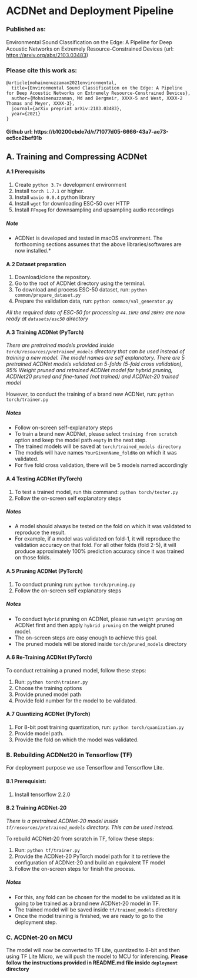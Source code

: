 # ACDNet and Deployment Pipeline
### Published as:
Environmental Sound Classiﬁcation on the Edge: A Pipeline for Deep Acoustic Networks on Extremely Resource-Constrained Devices (url: https://arxiv.org/abs/2103.03483)
### Please cite this work as:
    @article{mohaimenuzzaman2021environmental,
      title={Environmental Sound Classification on the Edge: A Pipeline for Deep Acoustic Networks on Extremely Resource-Constrained Devices},
      author={Mohaimenuzzaman, Md and Bergmeir, XXXX-5 and West, XXXX-2 Thomas and Meyer, XXXX-3},
      journal={arXiv preprint arXiv:2103.03483},
      year={2021}
    }

#### Github url: https://b10200cbde7d/r/71077d05-6666-43a7-ae73-ec5ce2bef91b
## A. Training and Compressing ACDNet

#### A.1 Prerequisits
1. Create `python 3.7+` development environment 
2. Install `torch 1.7.1` or higher.
2. Install `wavio 0.0.4` python library
3. Install `wget` for downloading ESC-50 over HTTP
4. Install `FFmpeg` for downsampling and upsampling audio recordings

##### Note
* ACDNet is developed and tested in macOS environment. The forthcoming sections assumes that the above libraries/softwares are now installed.*

#### A.2 Dataset preparation
1. Download/clone the repository.
2. Go to the root of ACDNet directory using the terminal.
3. To download and process ESC-50 dataset, run: ```python common/prepare_dataset.py```
4. Prepare the validation data, run: ```python common/val_generator.py```

*All the required data of ESC-50 for processing `44.1kHz` and `20kHz` are now ready at `datasets/esc50` directory*

#### A.3 Training ACDNet (PyTorch)
*There are pretrained models provided inside `torch/resources/pretrained_models` directory that can be used instead of training a new model. The model names are self explanatory. There are 5 pretrained ACDNet models validated on 5-folds (5-fold cross validation), 95% Weight pruned and retrained ACDNet model for hybrid pruning, ACDNet20 pruned and fine-tuned (not trained) and ACDNet-20 trained model*

However, to conduct the training of a brand new ACDNet, run: ```python torch/trainer.py```
##### Notes
* Follow on-screen self-explanatory steps
* To train a brand new ACDNet, please select `training from scratch` option and keep the model path `empty` in the next step.
* The trained models will be saved at `torch/trained_models directory`
* The models will have names `YourGivenName_foldNo` on which it was validated.
* For five fold cross validation, there will be 5 models named accordingly

#### A.4 Testing ACDNet (PyTorch)
1. To test a trained model, run this command: ```python torch/tester.py```
2. Follow the on-screen self explanatory steps

##### Notes
* A model should always be tested on the fold on which it was validated to reproduce the result.
* For example, if a model was validated on fold-1, it will reproduce the validation accuracy on that fold. For all other folds (fold 2-5), it will produce approximately 100% prediction accuracy since it was trained on those folds.

#### A.5 Pruning ACDNet (PyTorch)
1. To conduct pruning run: ```python torch/pruning.py```
2. Follow the on-screen self explanatory steps

##### Notes
* To conduct `hybrid` pruning on ACDNet, please run `weight pruning` on ACDNet first and then apply `hybrid pruning` on the weight pruned model.
* The on-screen steps are easy enough to achieve this goal.
* The pruned models will be stored inside `torch/pruned_models` directory

#### A.6 Re-Training ACDNet (PyTorch)
To conduct retraining a pruned model, follow these steps:
1. Run: ```python torch\trainer.py```
2. Choose the training options
3. Provide pruned model path
4. Provide fold number for the model to be validated.

#### A.7 Quantizing ACDNet (PyTorch)
1. For 8-bit post training quantization, run: ```python torch/quanization.py```
2. Provide model path.
3. Provide the fold on which the model was validated.


### B. Rebuilding ACDNet20 in Tensorflow (TF)
For deployment purpose we use Tensorflow and Tensorflow Lite.

#### B.1 Prerequisist:
1. Install tensorflow 2.2.0

#### B.2 Training ACDNet-20
*There is a pretrained ACDNet-20 model inside `tf/resources/pretrained_models` directory. This can be used instead.*

To rebuild ACDNet-20 from scratch in TF, follow these steps:
1. Run: ```python tf/trainer.py```
2. Provide the ACDNet-20 PyTorch model path for it to retrieve the configuration of ACDNet-20 and build an equivalent TF model
3. Follow the on-screen steps for finish the process.

##### Notes
* For this, any fold can be chosen for the model to be validated as it is going to be trained as a brand new ACDNet-20 model in TF.
* The trained model will be saved inside `tf/trained_models` directory
* Once the model training is finished, we are ready to go to the deployment step.

### C. ACDNet-20 on MCU
The model will now be converted to TF Lite, quantized to 8-bit and then using TF Lite Micro, we will push the model to MCU for inferencing.
**Please follow the instructions provided in README.md file inside `deployment` directory**
